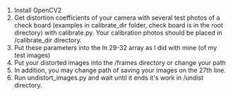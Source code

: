 1. Install OpenCV2
2. Get distortion coefficients of your camera with several test photos of a check board (examples in calibrate_dir folder, check board is in the root directory) with calibrate.py. Your calibration photos should be placed in /calibrate_dir directory.
3. Put these parameters into the ln 29-32 array as I did with mine (of my test images)
4. Put your distorted images into the /frames directory or change your path 
5. In addition, you may change path of saving your images on the 27th line.
6. Run undistort_images.py and wait until it ends it's work in /undist directory.